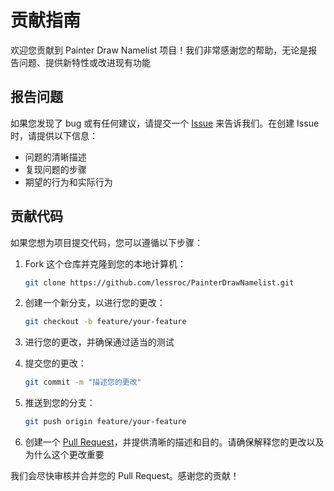 # 贡献指南

欢迎您贡献到 Painter Draw Namelist 项目！我们非常感谢您的帮助，无论是报告问题、提供新特性或改进现有功能

## 报告问题

如果您发现了 bug
或有任何建议，请提交一个 [Issue](https://github.com/lessroc/PainterDrawNamelist/issues) 来告诉我们。在创建
Issue 时，请提供以下信息：

- 问题的清晰描述
- 复现问题的步骤
- 期望的行为和实际行为

## 贡献代码

如果您想为项目提交代码，您可以遵循以下步骤：

1. Fork 这个仓库并克隆到您的本地计算机：

    ```bash
    git clone https://github.com/lessroc/PainterDrawNamelist.git
    ```

2. 创建一个新分支，以进行您的更改：

    ```bash
    git checkout -b feature/your-feature
    ```

3. 进行您的更改，并确保通过适当的测试

4. 提交您的更改：

    ```bash
    git commit -m "描述您的更改"
    ```

5. 推送到您的分支：
    ```bash
    git push origin feature/your-feature
    ```

6. 创建一个 [Pull Request](https://github.com/lessroc/PainterDrawNamelist/pulls)，并提供清晰的描述和目的。请确保解释您的更改以及为什么这个更改重要

我们会尽快审核并合并您的 Pull Request。感谢您的贡献！
